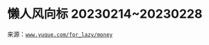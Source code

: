 # 懒人风向标 20230214~20230228

来源：[`www.yuque.com/for_lazy/money`](https://www.yuque.com/for_lazy/money)